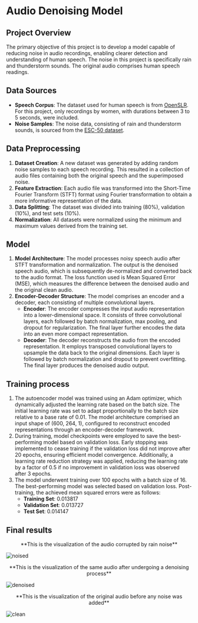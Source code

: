 # Audio Denoising Model

## Project Overview
The primary objective of this project is to develop a model capable of reducing noise in audio recordings, enabling clearer detection and understanding of human speech. The noise in this project is specifically rain and thunderstorm sounds. The original audio comprises human speech readings.

## Data Sources
- **Speech Corpus**: The dataset used for human speech is from [OpenSLR](https://www.openslr.org/12/). For this project, only recordings by women, with durations between 3 to 5 seconds, were included.
- **Noise Samples**: The noise data, consisting of rain and thunderstorm sounds, is sourced from the [ESC-50 dataset](https://github.com/karolpiczak/ESC-50.git).

## Data Preprocessing
1. **Dataset Creation**: A new dataset was generated by adding random noise samples to each speech recording. This resulted in a collection of audio files containing both the original speech and the superimposed noise.
2. **Feature Extraction**: Each audio file was transformed into the Short-Time Fourier Transform (STFT) format using Fourier transformation to obtain a more informative representation of the data.
3. **Data Splitting**: The dataset was divided into training (80%), validation (10%), and test sets (10%).
4. **Normalization**: All datasets were normalized using the minimum and maximum values derived from the training set.

## Model
1. **Model Architecture**: The model processes noisy speech audio after STFT transformation and normalization. The output is the denoised speech audio, which is subsequently de-normalized and converted back to the audio format. The loss function used is Mean Squared Error (MSE), which measures the difference between the denoised audio and the original clean audio.
2. **Encoder-Decoder Structure**: The model comprises an encoder and a decoder, each consisting of multiple convolutional layers.
   - **Encoder**: The encoder compresses the input audio representation into a lower-dimensional space. It consists of three convolutional layers, each followed by batch normalization, max pooling, and dropout for regularization. The final layer further encodes the data into an even more compact representation.
   - **Decoder**: The decoder reconstructs the audio from the encoded representation. It employs transposed convolutional layers to upsample the data back to the original dimensions. Each layer is followed by batch normalization and dropout to prevent overfitting. The final layer produces the denoised audio output.

## Training process
1. The autoencoder model was trained using an Adam optimizer, which dynamically adjusted the learning rate based on the batch size. The initial learning rate was set to adapt proportionally to the batch size relative to a base rate of 0.01. The model architecture comprised an input shape of (600, 264, 1), configured to reconstruct encoded representations through an encoder-decoder framework.
2. During training, model checkpoints were employed to save the best-performing model based on validation loss. Early stopping was implemented to cease training if the validation loss did not improve after 20 epochs, ensuring efficient model convergence. Additionally, a learning rate reduction strategy was applied, reducing the learning rate by a factor of 0.5 if no improvement in validation loss was observed after 3 epochs.
3. The model underwent training over 100 epochs with a batch size of 16. The best-performing model was selected based on validation loss. Post-training, the achieved mean squared errors were as follows:
     - **Training Set**: 0.013817
     - **Validation Set**: 0.013727
     - **Test Set**: 0.014147

## Final results
<center>**This is the visualization of the audio corrupted by rain noise**</center>

![noised](https://github.com/piotrwojslawski/AudioDenoisingModel/assets/55345644/776799e3-77c3-408e-8fc8-0af49f5fe1a2)

<center>**This is the visualization of the same audio after undergoing a denoising process**</center>

![denoised](https://github.com/piotrwojslawski/AudioDenoisingModel/assets/55345644/dafb838a-d029-4d41-97ff-179dd40ecf2e)

<center>**This is the visualization of the original audio before any noise was added**</center>

![clean](https://github.com/piotrwojslawski/AudioDenoisingModel/assets/55345644/183c9267-3f68-4963-9a60-d99f26cd4050)



   

